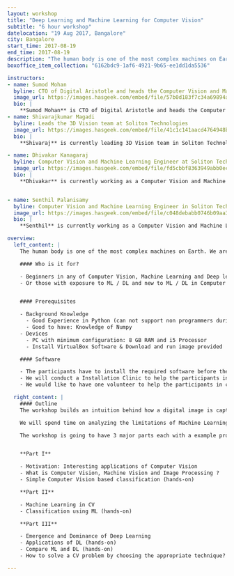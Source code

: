 ```yaml
---
layout: workshop
title: "Deep Learning and Machine Learning for Computer Vision"
subtitle: "6 hour workshop"
datelocation: "19 Aug 2017, Bangalore"
city: Bangalore
start_time: 2017-08-19
end_time: 2017-08-19
description: "The human body is one of the most complex machines on Earth. We are fascinated by how the Human Visual System works. How as a human, we see the world, store the visual information and learn from what we see and recognize patterns from previous experiences. The goal of the workshop is to help build an understanding of how to solve real world problems using Computer Vision with examples. We start from biological motivations for Computer Vision, developing intuitions to solve problems, converting the intuitions into the language of mathematics and finally developing code that represents the mathematics. With the help of Machine Learning and Deep learning, we are able to attain state-of-art performance in many Computer Vision problems. The workshop is meant for those who want to get get a hands-on experience of using ML / DL for solving Computer Vision problems."
boxoffice_item_collection: "6162bdc9-1af6-4921-9b65-ee1dd1da5536"

instructors:
- name: Sumod Mohan
  byline: CTO of Digital Aristotle and heads the Computer Vision and Machine Learning at Soliton Technologies
  image_url: https://images.hasgeek.com/embed/file/57b0d183f7c34a69894adaa376f9531f
  bio: |
    **Sumod Mohan** is CTO of Digital Aristotle and heads the Computer Vision and Machine Learning at Soliton Technologies. His experience spans Computer Vision, Machine Learning, 3D Vision, Deep Learning, NLP, Graph Algorithms, Probabilistic Graphical Models, Code Optimization and Parallelization and has worked in the Computer Vision and Machine Learning for past 10+ years. His broad research interest is in application of Graph Algorithms and Probabilistic Graphical Models in Computer Vision and holds an M.S degree from Clemson University, USA with specialization in Intelligent Systems and Robotics. Prior to this after dropping out of his Ph.D program, he worked for HighlightCam Inc, a startup in California where he led Computer Vision Algorithm Development.
- name: Shivarajkumar Magadi
  byline: Leads the 3D Vision team at Soliton Technologies
  image_url: https://images.hasgeek.com/embed/file/41c1c141aacd4764948bba808946a409
  bio: |
    **Shivaraj** is currently leading 3D Vision team in Soliton Technologies and his prior experience includes 3D pose estimation, 3D depth estimation, segmentation, pattern recognition and machine learning. The products developed include Monocular Augmented Reality Application, Classification of manufactured components, Pose Estimation for large nearly-rigid objects etc. He has more than 4+ years experience developing and deploying products in 3D Vision and Machine Vision.

- name: Dhivakar Kanagaraj
  byline: Computer Vision and Machine Learning Engineer at Soliton Technologies
  image_url: https://images.hasgeek.com/embed/file/fd5cbbf8363949abb0ec437609cf6252
  bio: |
    **Dhivakar** is currently working as a Computer Vision and Machine Learning Engineer at Soliton Technologies. He has been working for the past 2+ years on Object detection and Recognition problems  with Computer Vision and Deep Learning. He has also been a co-organizer and in-charge of the Bangalore Computer Vision Meetup (BCVM): a forum for discussing research papers on Computer Vision, Machine Learning and Deep Learning.


- name: Senthil Palanisamy
  byline: Computer Vision and Machine Learning Engineer in Soliton Technologies
  image_url: https://images.hasgeek.com/embed/file/c048debabb0746b09aa3083924b83c7c
  bio: |
    **Senthil** is currently working as a Computer Vision and Machine Learning Engineer in Soliton Technologies. His research interest lies in the intersection of Deep Learning and Graph Algorithms. He completed his bachelor's degree in Electronics and Communication Engineering in Coimbatore Institute of Technology.

overview:
  left_content: |
    The human body is one of the most complex machines on Earth. We are fascinated by how the Human Visual System works. How as a human, we see the world, store the visual information and learn from what we see and recognize patterns from previous experiences. The goal of the workshop is to help build an understanding of how to solve real world problems using Computer Vision with examples. We start from biological motivations for Computer Vision, developing intuitions to solve problems, converting the intuitions into the language of mathematics and finally developing code that represents the mathematics. With the help of Machine Learning and Deep learning, we are able to attain state-of-art performance in many Computer Vision problems. The workshop is meant for those who want to get get a hands-on experience of using ML / DL for solving Computer Vision problems.

    #### Who is it for?

    - Beginners in any of Computer Vision, Machine Learning and Deep learning
    - Or those with exposure to ML / DL and new to ML / DL in Computer Vision


    #### Prerequisites

    - Background Knowledge
      - Good Experience in Python (can not support non programmers during session due to lack of time)
      - Good to have: Knowledge of Numpy
    - Devices
      - PC with minimum configuration: 8 GB RAM and i5 Processor
      - Install VirtualBox Software & Download and run image provided

    #### Software

    - The participants have to install the required software before the session (link will be provided shortly).
    - We will conduct a Installation Clinic to help the participants install the software package one day before the session.
    - We would like to have one volunteer to help the participants in case of any software conflicts

  right_content: |
    #### Outline
    The workshop builds an intuition behind how a digital image is captured, stored and processed. It aims to show what are the traditional and simple object detection mechanisms in Computer Vision and their limitations by examples. Then we show how Machine Learning came to the aid and solved the problems which the traditional CV techniques could not solve.

    We will spend time on analyzing the limitations of Machine Learning and how we can address some of these using the Deep Learning techniques. We will dive into the Black box (DL) and try to understand what each layer is doing and so that we can solve problems in an effective manner. We will finally talk about best practises in solving Computer Vision problems, which technique to use, which parameter to tweak, etc.,

    The workshop is going to have 3 major parts each with a example problems that we will experiment on, using Jupyter notebooks. At the end of the workshop, each participant should be able to build a network using Keras (Python library for Deep Learning), train and test the model. It is going to be a hands-on and with some mathematics, especially suitable for the beginners to Computer Vision or practitioners who have not had a chance to build from basics.


    **Part I**

    - Motivation: Interesting applications of Computer Vision
    - What is Computer Vision, Machine Vision and Image Processing ?
    - Simple Computer Vision based classification (hands-on)

    **Part II**

    - Machine Learning in CV
    - Classification using ML (hands-on)

    **Part III**

    - Emergence and Dominance of Deep Learning
    - Applications of DL (hands-on)
    - Compare ML and DL (hands-on)
    - How to solve a CV problem by choosing the appropriate technique?

---
```

